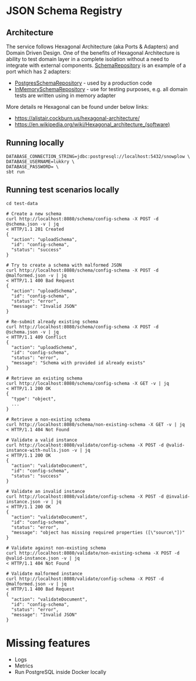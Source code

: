 # JSON Schema Registry

## Architecture
The service follows Hexagonal Architecture (aka Ports & Adapters) and Domain Driven Design.
One of the benefits of Hexagonal Architecture is ability to test domain layer in a complete isolation without a need to integrate with external components.
[SchemaRepository](src/main/scala/snowplow/domain/SchemaRepository.scala) is an example of a port which has 2 adapters:
* [PostgresSchemaRepository](src/main/scala/snowplow/storage/PostgresSchemaRepository.scala) - used by a production code
* [InMemorySchemaRepository](src/test/scala/snowplow/InMemorySchemaRepository.scala) - use for testing purposes, e.g. all domain tests are written using in memory adapter

More details re Hexagonal can be found under below links:
* https://alistair.cockburn.us/hexagonal-architecture/
* https://en.wikipedia.org/wiki/Hexagonal_architecture_(software)

## Running locally
```shell
DATABASE_CONNECTION_STRING=jdbc:postgresql://localhost:5432/snowplow \
DATABASE_USERNAME=lukkry \
DATABASE_PASSWORD= \
sbt run
```

## Running test scenarios locally
```shell
cd test-data

# Create a new schema
curl http://localhost:8080/schema/config-schema -X POST -d @schema.json -v | jq
< HTTP/1.1 201 Created
{
  "action": "uploadSchema",
  "id": "config-schema",
  "status": "success"
}

# Try to create a schema with malformed JSON
curl http://localhost:8080/schema/config-schema -X POST -d @malformed.json -v | jq
< HTTP/1.1 400 Bad Request
{
  "action": "uploadSchema",
  "id": "config-schema",
  "status": "error",
  "message": "Invalid JSON"
}

# Re-submit already existing schema
curl http://localhost:8080/schema/config-schema -X POST -d @schema.json -v | jq
< HTTP/1.1 409 Conflict
{
  "action": "uploadSchema",
  "id": "config-schema",
  "status": "error",
  "message": "Schema with provided id already exists"
}

# Retrieve an existing schema
curl http://localhost:8080/schema/config-schema -X GET -v | jq
< HTTP/1.1 200 OK
{
  "type": "object",
  ...
}

# Retrieve a non-existing schema
curl http://localhost:8080/schema/non-existing-schema -X GET -v | jq
< HTTP/1.1 404 Not Found

# Validate a valid instance
curl http://localhost:8080/validate/config-schema -X POST -d @valid-instance-with-nulls.json -v | jq
< HTTP/1.1 200 OK
{
  "action": "validateDocument",
  "id": "config-schema",
  "status": "success"
}

# Validate an invalid instance
curl http://localhost:8080/validate/config-schema -X POST -d @invalid-instance.json -v | jq
< HTTP/1.1 200 OK
{
  "action": "validateDocument",
  "id": "config-schema",
  "status": "error",
  "message": "object has missing required properties ([\"source\"])"
}

# Validate against non-existing schema
curl http://localhost:8080/validate/non-existing-schema -X POST -d @valid-instance.json -v | jq
< HTTP/1.1 404 Not Found

# Validate malformed instance
curl http://localhost:8080/validate/config-schema -X POST -d @malformed.json -v | jq
< HTTP/1.1 400 Bad Request
{
  "action": "validateDocument",
  "id": "config-schema",
  "status": "error",
  "message": "Invalid JSON"
}
```

# Missing features
* Logs
* Metrics
* Run PostgreSQL inside Docker locally
